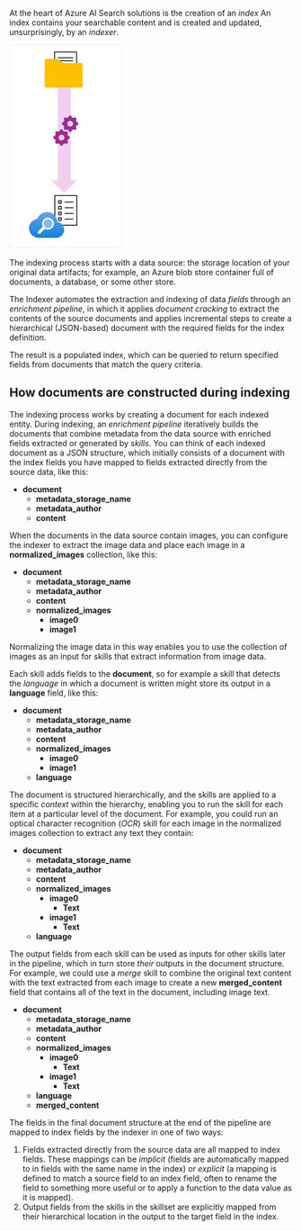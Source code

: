 At the heart of Azure AI Search solutions is the creation of an *index* An index contains your searchable content and is created and updated, unsurprisingly, by an *indexer*.

![Diagram of an indexer extracting documents from a source and creating an index.](../media/indexer.png)

The indexing process starts with a data source: the storage location of your original data artifacts; for example, an Azure blob store container full of documents, a database, or some other store.

The Indexer automates the extraction and indexing of data *fields* through an *enrichment pipeline*, in which it applies *document cracking* to extract the contents of the source documents and applies incremental steps to create a hierarchical (JSON-based) document with the required fields for the index definition.

The result is a populated index, which can be queried to return specified fields from documents that match the query criteria.

## How documents are constructed during indexing

The indexing process works by creating a document for each indexed entity. During indexing, an *enrichment pipeline* iteratively builds the documents that combine metadata from the data source with enriched fields extracted or generated by *skills*. You can think of each indexed document as a JSON structure, which initially consists of a document with the index fields you have mapped to fields extracted directly from the source data, like this:

- **document**
    - **metadata_storage_name**
    - **metadata_author**
    - **content**

When the documents in the data source contain images, you can configure the indexer to extract the image data and place each image in a **normalized_images** collection, like this:

- **document**
    - **metadata_storage_name**
    - **metadata_author**
    - **content**
    - **normalized_images**
        - **image0**
        - **image1**

Normalizing the image data in this way enables you to use the collection of images as an input for skills that extract information from image data.

Each skill adds fields to the **document**, so for example a skill that detects the *language* in which a document is written might store its output in a **language** field, like this:

- **document**
    - **metadata_storage_name**
    - **metadata_author**
    - **content**
    - **normalized_images**
        - **image0**
        - **image1**
    - **language**

The document is structured hierarchically, and the skills are applied to a specific *context* within the hierarchy, enabling you to run the skill for each item at a particular level of the document. For example, you could run an optical character recognition (*OCR*) skill for each image in the normalized images collection to extract any text they contain:

- **document**
    - **metadata_storage_name**
    - **metadata_author**
    - **content**
    - **normalized_images**
        - **image0**
            - **Text**
        - **image1**
            - **Text**
    - **language**

The output fields from each skill can be used as inputs for other skills later in the pipeline, which in turn store *their* outputs in the document structure. For example, we could use a *merge* skill to combine the original text content with the text extracted from each image to create a new **merged_content** field that contains all of the text in the document, including image text.

- **document**
    - **metadata_storage_name**
    - **metadata_author**
    - **content**
    - **normalized_images**
        - **image0**
            - **Text**
        - **image1**
            - **Text**
    - **language**
    - **merged_content**

The fields in the final document structure at the end of the pipeline are mapped to index fields by the indexer in one of two ways:

1. Fields extracted directly from the source data are all mapped to index fields. These mappings can be *implicit* (fields are automatically mapped to in fields with the same name in the index) or *explicit* (a mapping is defined to match a source field to an index field, often to rename the field to something more useful or to apply a function to the data value as it is mapped).
2. Output fields from the skills in the skillset are explicitly mapped from their hierarchical location in the output to the target field in the index.
